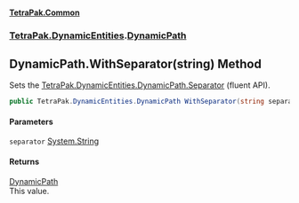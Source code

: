 #### [TetraPak.Common](index.md 'index')
### [TetraPak.DynamicEntities](TetraPak_DynamicEntities.md 'TetraPak.DynamicEntities').[DynamicPath](TetraPak_DynamicEntities_DynamicPath.md 'TetraPak.DynamicEntities.DynamicPath')
## DynamicPath.WithSeparator(string) Method
Sets the [TetraPak.DynamicEntities.DynamicPath.Separator](https://docs.microsoft.com/en-us/dotnet/api/TetraPak.DynamicEntities.DynamicPath.Separator 'TetraPak.DynamicEntities.DynamicPath.Separator') (fluent API).  
```csharp
public TetraPak.DynamicEntities.DynamicPath WithSeparator(string separator);
```
#### Parameters
<a name='TetraPak_DynamicEntities_DynamicPath_WithSeparator(string)_separator'></a>
`separator` [System.String](https://docs.microsoft.com/en-us/dotnet/api/System.String 'System.String')  
  
#### Returns
[DynamicPath](TetraPak_DynamicEntities_DynamicPath.md 'TetraPak.DynamicEntities.DynamicPath')  
This value.  
